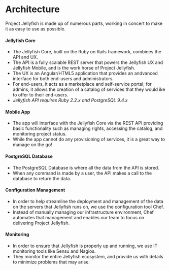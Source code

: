 Architecture
============

Project Jellyfish is made up of numerous parts, working in concert to make it as easy to use as possible.



#### Jellyfish Core

* The Jellyfish Core, built on the Ruby on Rails framework, combines the API and UX. 
* The API is a fully scalable REST server that powers the Jellyfish UX and Jellyfish Mobile, and is the work horse of Project Jellyfish.
* The UX is an Angular/HTML5 application that provides an andvanced interface for both end-users and administrators.
* For end-users, it acts as a marketplace and self-service portal; for admins, it allows the creation of a catalog of services that they would ike to offer to their end-users.
* _Jellyfish API requires Ruby 2.2.x and PostgreSQL 9.4.x_



#### Mobile App

* The app will interface with the Jellyfish Core via the REST API providing basic functionality such as managing rights, accessing the catalog, and monitoring project status.
* While the app cannot do any provisioning of services, it is a great way to manage on the go!



#### PostgreSQL Database

* The PostgreSQL Database is where all the data from the API is stored.
* When any command is made by a user, the API makes a call to the database to return the data.



#### Configuration Management

* In order to help streamline the deployment and management of the data on the servers that Jellyfish runs on, we use the configuration tool Chef.
* Instead of manually managing our infrastructure environment, Chef automates that management and enables our team to focus on delivering Project Jellyfish.



#### Monitoring

* In order to ensure that Jellyfish is properly up and running, we use IT monitoring tools like Sensu and Nagios.
* They monitor the entire Jellyfish ecosystem, and provide us with details to minimize problems that may arise.
